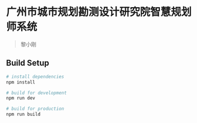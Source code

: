 # 广州市城市规划勘测设计研究院智慧规划师系统

> 黎小刚

## Build Setup

``` bash
# install dependencies
npm install

# build for development
npm run dev

# build for production
npm run build

```
